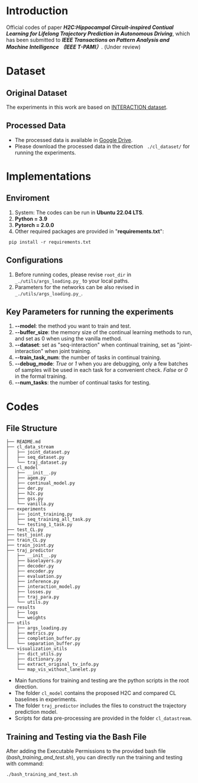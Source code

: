 
# Introduction
Official codes of paper **_H2C:Hippocampal Circuit-inspired Contiual Learning for Lifelong Trajectory Prediction in Autonomous Driving_**, which has been submitted to **_IEEE Transactions on Pattern Analysis and Machine Intelligence （IEEE T-PAMI）_**. (Under review)

# Dataset
## Original Dataset
The experiments in this work are based on [INTERACTION dataset](https://interaction-dataset.com/).
## Processed Data
- The processed data is available in [Google Drive](https://drive.google.com/drive/folders/1roEeNQJFz777DbPEMf21R3j2BQdRKecp?usp=drive_link).
- Please download the processed data in the direction ``` ./cl_dataset/``` for running the experiments.

# Implementations
## Enviroment
1. System: The codes can be run in **Ubuntu 22.04 LTS**.
2. **Python = 3.9**
3. **Pytorch = 2.0.0**
4. Other required packages are provided in "**requirements.txt**":
```
 pip install -r requirements.txt
```
## Configurations
1. Before running codes, please revise ```root_dir``` in ```_./utils/args_loading.py_``` to your local paths.
2. Parameters for the networks can be also revised in ```_./utils/args_loading.py_```.


## Key Parameters for running the experiments
1. **--model**: the method you want to train and test. 
2. **--buffer_size**: the memory size of the continual learning methods to run, and set as 0 when using the vanilla method.
3. **--dataset**: set as "seq-interaction" when continual training, set as "joint-interaction" when joint training.
4. **--train_task_num**: the number of tasks in continual training.
5. **--debug_mode**: _True_ or _1_ when you are debugging, only a few batches of samples will be used in each task for a convenient check. _False_ or _0_ in the formal training.  
6. **--num_tasks**: the number of continual tasks for testing.


# Codes
## File Structure
```text
├── README.md
├── cl_data_stream
│   ├── joint_dataset.py
│   ├── seq_dataset.py
│   └── traj_dataset.py
├── cl_model
│   ├── __init__.py
│   ├── agem.py
│   ├── continual_model.py
│   ├── der.py
│   ├── h2c.py
│   ├── gss.py
│   └── vanilla.py
├── experiments
│   ├── joint_training.py
│   ├── seq_training_all_task.py
│   └── testing_1_task.py
├── test_CL.py
├── test_joint.py
├── train_CL.py
├── train_joint.py
├── traj_predictor
│   ├── __init__.py
│   ├── baselayers.py
│   ├── decoder.py
│   ├── encoder.py
│   ├── evaluation.py
│   ├── inference.py
│   ├── interaction_model.py
│   ├── losses.py
│   ├── traj_para.py
│   └── utils.py
├── results
│   ├── logs
│   └── weights
├── utils
│   ├── args_loading.py
│   ├── metrics.py
│   ├── completion_buffer.py
│   └── separation_buffer.py
└── visualization_utils
    ├── dict_utils.py
    ├── dictionary.py
    ├── extract_original_tv_info.py
    └── map_vis_without_lanelet.py
```
- Main functions for training and testing are the python scripts in the root direction.
- The folder ```cl_model``` contains the proposed H2C and compared CL baselines in experiments.
- The folder ```traj_predictor``` includes the files to construct the trajectory prediction model.
- Scripts for data pre-processing are provided in the folder ```cl_datastream```.

## Training and Testing via the Bash File
After adding the Executable Permissions to the provided bash file (_bash_training_and_test.sh_), you can directly run the training and testing with command:
```
./bash_training_and_test.sh
```

